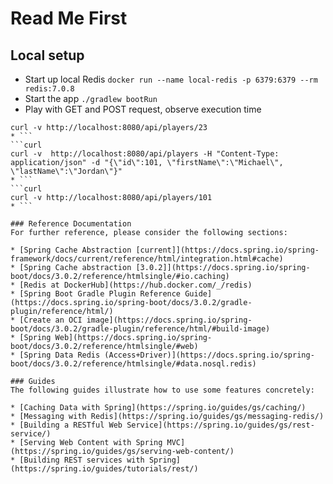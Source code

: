 # Read Me First

## Local setup

* Start up local Redis `docker run --name local-redis -p 6379:6379 --rm redis:7.0.8`
* Start the app `./gradlew bootRun`
* Play with GET and POST request, observe execution time
```curl
curl -v http://localhost:8080/api/players/23
* ```
```curl
curl -v  http://localhost:8080/api/players -H "Content-Type: application/json" -d "{\"id\":101, \"firstName\":\"Michael\", \"lastName\":\"Jordan\"}"
* ```
```curl
curl -v http://localhost:8080/api/players/101
* ```

### Reference Documentation
For further reference, please consider the following sections:

* [Spring Cache Abstraction [current]](https://docs.spring.io/spring-framework/docs/current/reference/html/integration.html#cache)
* [Spring Cache abstraction [3.0.2]](https://docs.spring.io/spring-boot/docs/3.0.2/reference/htmlsingle/#io.caching)
* [Redis at DockerHub](https://hub.docker.com/_/redis)
* [Spring Boot Gradle Plugin Reference Guide](https://docs.spring.io/spring-boot/docs/3.0.2/gradle-plugin/reference/html/)
* [Create an OCI image](https://docs.spring.io/spring-boot/docs/3.0.2/gradle-plugin/reference/html/#build-image)
* [Spring Web](https://docs.spring.io/spring-boot/docs/3.0.2/reference/htmlsingle/#web)
* [Spring Data Redis (Access+Driver)](https://docs.spring.io/spring-boot/docs/3.0.2/reference/htmlsingle/#data.nosql.redis)

### Guides
The following guides illustrate how to use some features concretely:

* [Caching Data with Spring](https://spring.io/guides/gs/caching/)
* [Messaging with Redis](https://spring.io/guides/gs/messaging-redis/)
* [Building a RESTful Web Service](https://spring.io/guides/gs/rest-service/)
* [Serving Web Content with Spring MVC](https://spring.io/guides/gs/serving-web-content/)
* [Building REST services with Spring](https://spring.io/guides/tutorials/rest/)
